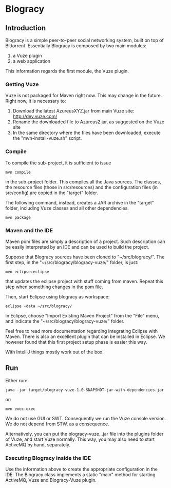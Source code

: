 # Blogracy #

## Introduction ##

Blogracy is a simple peer-to-peer social networking system, built on top of Bittorrent.
Essentially Blogracy is composed by two main modules:

1. a Vuze plugin
2. a web application

This information regards the first module, the Vuze plugin.

### Getting Vuze ###

Vuze is not packaged for Maven right now. This may change in the future.
Right now, it is necessary to:

1. Download the latest AzureusXYZ.jar from main Vuze site: http://dev.vuze.com/
2. Rename the downloaded file to Azureus2.jar, as suggested on the Vuze site
3. In the same directory where the files have been downloaded, execute
   the "mvn-install-vuze.sh" script.

### Compile ###

To compile the sub-project, it is sufficient to issue

```
mvn compile
```

in the sub-project folder. This compiles all the Java sources.
The classes, the resource files (those in src/resources) and the
configuration files (in src/config) are copied in the "target" folder.

The following command, instead, creates a JAR archive in the "target" folder,
including Vuze classes and all other dependencies.

```
mvn package
```

### Maven and the IDE ###

Maven pom files are simply a description of a project. Such description can
be easily interpreted by an IDE and can be used to build the project.

Suppose that Blogracy sources have been cloned to "~/src/blogracy/".
The first step, in the "~/src/blogracy/blogracy-vuze/" folder, is just:

```
mvn eclipse:eclipse
```

that updates the eclipse project with stuff coming from maven.
Repeat this step when something changes in the pom file.

Then, start Eclipse using blogracy as workspace:

```
eclipse -data ~/src/blogracy/
```

In Eclipse, choose "Import Existing Maven Project" from the "File" menu, 
and indicate the "~/src/blogracy/blogracy-vuze/" folder.

Feel free to read more documentation regarding integrating Eclipse with
Maven. There is also an excellent plugin that can be installed in Eclipse.
We however found that this first project setup phase is easier this way.

With IntelliJ things mostly work out of the box.

## Run ##

Either run:

```
java -jar target/blogracy-vuze-1.0-SNAPSHOT-jar-with-dependencies.jar
```

or:

```
mvn exec:exec
```

We do not use GUI or SWT. Consequently we run the Vuze console version.
We do not depend from STW, as a consequence.

Alternatively, you can put the blogracy-vuze...jar file into the plugins folder
of Vuze, and start Vuze normally. This way, you may also need to start ActiveMQ
by hand, separately.

### Executing Blogracy inside the IDE ###

Use the information above to create the appropriate configuration in the IDE.
The Blogracy class implements a static "main" method for starting ActiveMQ,
Vuze and Blogracy-Vuze plugin.

